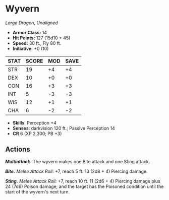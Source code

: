 # Wyvern

*Large Dragon, Unaligned*

- **Armor Class:** 14
- **Hit Points:** 127 (15d10 + 45)
- **Speed:** 30 ft., Fly 80 ft.
- **Initiative**: +0 (10)

|STAT|SCORE|MOD|SAVE|
| --- | --- | --- | ---- |
| STR | 19 | +4 | +4 |
| DEX | 10 | +0 | +0 |
| CON | 16 | +3 | +3 |
| INT | 5 | -3 | -3 |
| WIS | 12 | +1 | +1 |
| CHA | 6 | -2 | -2 |

- **Skills**: Perception +4
- **Senses**: darkvision 120 ft.; Passive Perception 14
- **CR** 6 (XP 2,300; PB +3)

## Actions

***Multiattack.*** The wyvern makes one Bite attack and one Sting attack.

***Bite.*** *Melee Attack Roll:* +7, reach 5 ft. 13 (2d8 + 4) Piercing damage.

***Sting.*** *Melee Attack Roll:* +7, reach 10 ft. 11 (2d6 + 4) Piercing damage plus 24 (7d6) Poison damage, and the target has the Poisoned condition until the start of the wyvern's next turn.

